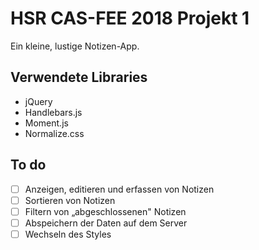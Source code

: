 # HSR CAS-FEE 2018 Projekt 1

Ein kleine, lustige Notizen-App.

## Verwendete Libraries

* jQuery
* Handlebars.js
* Moment.js
* Normalize.css

## To do

- [ ] Anzeigen, editieren und erfassen von Notizen
- [ ] Sortieren von Notizen
- [ ] Filtern von „abgeschlossenen" Notizen
- [ ] Abspeichern der Daten auf dem Server
- [ ] Wechseln des Styles
